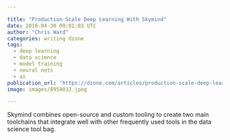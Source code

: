 ```yaml
---

title: "Production-Scale Deep Learning With Skymind"
date: 2018-04-30 09:01:03 UTC
author: "Chris Ward"
categories: writing dzone
tags:
  - deep learning
  - data science
  - model training
  - neural nets
  - ai
publication_url: "https://dzone.com/articles/production-scale-deep-learning-with-skymind"
image: images/8958033.jpeg

---
```

Skymind combines open-source and custom tooling to create two main toolchains that integrate well with other frequently used tools in the data science tool bag.

